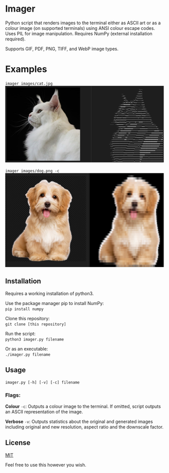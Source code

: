 # Imager

Python script that renders images to the terminal either as ASCII art or as a colour image (on supported terminals) using ANSI colour escape codes. Uses PIL for image manipulation. Requires NumPy (external installation required).

Supports GIF, PDF, PNG, TIFF, and WebP image types.

# Examples 
`
imager images/cat.jpg  
`
![ASCII](images/ascii.png)

`
imager images/dog.png -c  
`
![Colour](images/colour.png)

## Installation
Requires a working installation of python3.

Use the package manager pip to install NumPy:  
`pip install numpy`  

Clone this repository:  
`git clone [this repository]`  

Run the script:  
`python3 imager.py filename`  

Or as an executable:  
`./imager.py filename`  

## Usage
`imager.py [-h] [-v] [-c] filename`  
 
### Flags:  
**Colour** `-c`: Outputs a colour image to the terminal. If omitted, script outputs an ASCII representation of the image. 

**Verbose** `-v`: Outputs statistics about the original and generated images including original and new resolution, aspect ratio and the downscale factor. 

## License
[MIT](https://choosealicense.com/licenses/mit/)

Feel free to use this however you wish.

